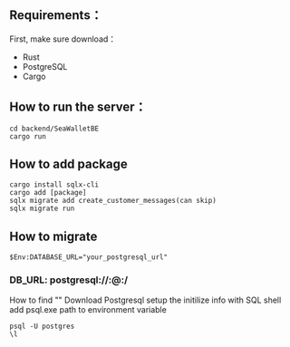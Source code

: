 ## Requirements：

First, make sure download：
- Rust
- PostgreSQL
- Cargo

## How to run the server：

```shell
cd backend/SeaWalletBE
cargo run
```

## How to add package

```shell
cargo install sqlx-cli
cargo add [package]
sqlx migrate add create_customer_messages(can skip)
sqlx migrate run
```
## How to migrate

```shell
$Env:DATABASE_URL="your_postgresql_url"
```
### DB_URL: postgresql://<username>:<password>@<host>:<port>/<database>
How to find "<database>"
Download Postgresql
setup the initilize info with SQL shell
add psql.exe path to environment variable
```shell
psql -U postgres
\l
```